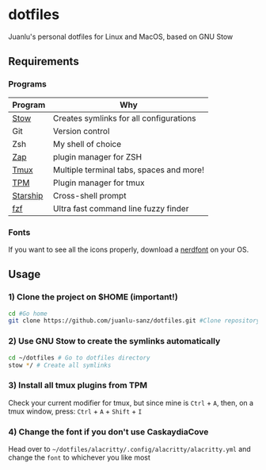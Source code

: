 # dotfiles

Juanlu's personal dotfiles for Linux and MacOS, based on GNU Stow

## Requirements

### Programs

| Program | Why |
| ------- | --- |
| [Stow](https://www.gnu.org/software/stow/)    | Creates symlinks for all configurations |
| Git | Version control |
| Zsh | My shell of choice |
| [Zap](https://github.com/zap-zsh/zap) | plugin manager for ZSH |
| [Tmux](https://github.com/tmux/tmux) | Multiple terminal tabs, spaces and more! |
| [TPM](https://github.com/tmux-plugins/tpm) | Plugin manager for tmux |
| [Starship](https://starship.rs/guide/#%F0%9F%9A%80-installation) | Cross-shell prompt |
| [fzf](https://github.com/junegunn/fzf) | Ultra fast command line fuzzy finder |


### Fonts

If you want to see all the icons properly, download a [nerdfont](https://www.nerdfonts.com/) on your OS.

## Usage

### 1) Clone the project on $HOME (important!)

```bash
cd #Go home
git clone https://github.com/juanlu-sanz/dotfiles.git #Clone repository
```

### 2) Use GNU Stow to create the symlinks automatically

```bash
cd ~/dotfiles # Go to dotfiles directory
stow */ # Create all symlinks
```

### 3) Install all tmux plugins from TPM

Check your current modifier for tmux, but since mine is `Ctrl` + `A`, then, on a tmux window, press: `Ctrl` + `A` + `Shift` + `I`

### 4) Change the font if you don't use CaskaydiaCove

Head over to `~/dotfiles/alacritty/.config/alacritty/alacritty.yml` and change the `font` to whichever you like most

